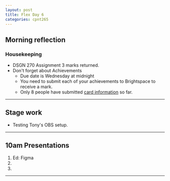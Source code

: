 ```yaml
---
layout: post
title: Flex Day 6
categories: cpnt265
---
```


## Morning reflection
### Housekeeping
- DSGN 270 Assignment 3 marks returned.
- Don't forget about Achievements
  - Due date is Wednesday at midnight
  - You need to submit each of your achievements to Brightspace to receive a mark.
  - Only 8 people have submitted [card information](https://github.com/sait-wbdv/assessments/blob/master/cpnt265/roster.yml) so far.

---

## Stage work
- Testing Tony's OBS setup.

---

## 10am Presentations
1. Ed: Figma
2. 
3. 

---
